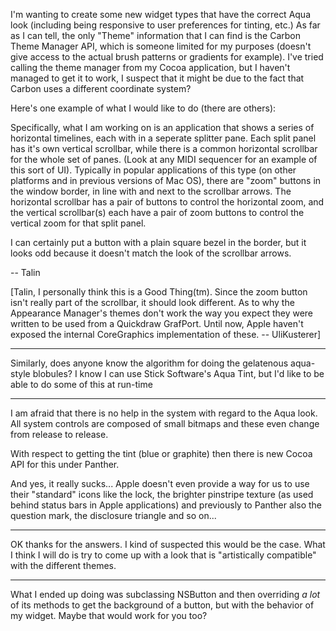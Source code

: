 I'm wanting to create some new widget types that have the correct Aqua look (including being responsive to user preferences for tinting, etc.) As far as I can tell, the only "Theme" information that I can find is the Carbon Theme Manager API, which is someone limited for my purposes (doesn't give access to the actual brush patterns or gradients for example). I've tried calling the theme manager from my Cocoa application, but I haven't managed to get it to work, I suspect that it might be due to the fact that Carbon uses a different coordinate system?

Here's one example of what I would like to do (there are others):

Specifically, what I am working on is an application that shows a series of horizontal timelines, each with in a seperate splitter pane. Each split panel has it's own vertical scrollbar, while there is a common horizontal scrollbar for the whole set of panes. (Look at any MIDI sequencer for an example of this sort of UI). Typically in popular applications of this type (on other platforms and in previous versions of Mac OS), there are "zoom" buttons in the window border, in line with and next to the scrollbar arrows. The horizontal scrollbar has a pair of buttons to control the horizontal zoom, and the vertical scrollbar(s) each have a pair of zoom buttons to control the vertical zoom for that split panel.

I can certainly put a button with a plain square bezel in the border, but it looks odd because it doesn't match the look of the scrollbar arrows.

-- Talin

[Talin, I personally think this is a Good Thing(tm). Since the zoom button isn't really part of the scrollbar, it should look different. As to why the Appearance Manager's themes don't work the way you expect they were written to be used from a Quickdraw GrafPort. Until now, Apple haven't exposed the internal CoreGraphics implementation of these. -- UliKusterer]

----

Similarly, does anyone know the algorithm for doing the gelatenous aqua-style blobules?  I know I can use Stick Software's Aqua Tint, but I'd like to be able to do some of this at run-time

----

I am afraid that there is no help in the system with regard to the Aqua look. All system controls are composed of small bitmaps and these even change from release to release.

With respect to getting the tint (blue or graphite) then there is new Cocoa API for this under Panther.

And yes, it really sucks... Apple doesn't even provide a way for us to use their "standard" icons like the lock, the brighter pinstripe texture (as used behind status bars in Apple applications) and previously to Panther also the question mark, the disclosure triangle and so on...

----

OK thanks for the answers. I kind of suspected this would be the case. What I think I will do is try to come up with a look that is "artistically compatible" with the different themes.

----

What I ended up doing was subclassing NSButton and then overriding *a lot* of its methods to get the background of a button, but with the behavior of my widget.  Maybe that would work for you too?
